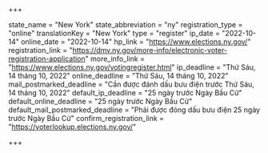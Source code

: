 +++

state_name = "New York"
state_abbreviation = "ny"
registration_type = "online"
translationKey = "New York"
type = "register"
ip_date = "2022-10-14"
online_date = "2022-10-14"
hp_link = "https://www.elections.ny.gov/"
registration_link = "https://dmv.ny.gov/more-info/electronic-voter-registration-application"
more_info_link = "https://www.elections.ny.gov/votingregister.html"
ip_deadline = "Thứ Sáu, 14 tháng 10, 2022"
online_deadline = "Thứ Sáu, 14 tháng 10, 2022"
mail_postmarked_deadline = "Cần được đánh dấu bưu điện trước Thứ Sáu, 14 tháng 10, 2022"
default_ip_deadline = "25 ngày trước Ngày Bầu Cử"
default_online_deadline = "25 ngày trước Ngày Bầu Cử"
default_mail_postmarked_deadline = "Phải được đóng dấu bưu điện 25 ngày trước Ngày Bầu Cử"
confirm_registration_link = "https://voterlookup.elections.ny.gov/"

+++